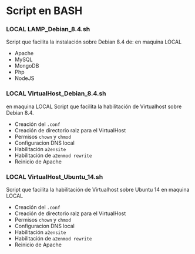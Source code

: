 # Script en BASH

### LOCAL LAMP_Debian_8.4.sh
Script que facilita la instalación sobre Debian 8.4 de:
en maquina LOCAL
* Apache
* MySQL
* MongoDB
* Php
* NodeJS

### LOCAL VirtualHost_Debian_8.4.sh
en maquina LOCAL
Script que facilita la habilitación de Virtualhost sobre Debian 8.4.
* Creación del ```.conf```
* Creación de directorio raiz para el VirtualHost
* Permisos ```chown``` y ```chmod```
* Configuracion DNS local
* Habilitación ```a2ensite```
* Habilitación de ```a2enmod rewrite ```
* Reinicio de Apache

### LOCAL VirtualHost_Ubuntu_14.sh
Script que facilita la habilitación de Virtualhost sobre Ubuntu 14
en maquina LOCAL
* Creación del ```.conf```
* Creación de directorio raiz para el VirtualHost
* Permisos ```chown``` y ```chmod```
* Configuracion DNS local
* Habilitación ```a2ensite```
* Habilitación de ```a2enmod rewrite ```
* Reinicio de Apache
